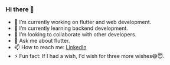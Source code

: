 ### Hi there 👋


- 🔭 I’m currently working on flutter and web development.
- 🌱 I’m currently learning backend development.
- 👯 I’m looking to collaborate with other developers.
- 💬 Ask me about flutter.
- 📫 How to reach me: [LinkedIn](https://www.linkedin.com/in/sukritha-kk-a2b0a4183/)
- ⚡ Fun fact: If I had a wish, I'd wish for three more wishes😅😇.


